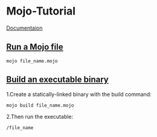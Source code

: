 # Mojo-Tutorial

[Documentaion](https://docs.modular.com/mojo/programming-manual.html)

## [Run a Mojo file](https://docs.modular.com/mojo/manual/get-started/hello-world.html#run-a-mojo-file)

```mojo
mojo file_name.mojo
```

## [Build an executable binary](https://docs.modular.com/mojo/manual/get-started/hello-world.html#build-an-executable-binary)

1.Create a statically-linked binary with the build command:

```mojo
mojo build file_name.mojo
```

2.Then run the executable:

```mojo
/file_name
```
